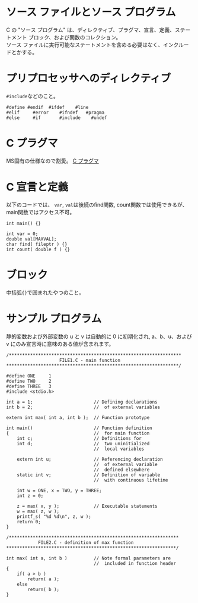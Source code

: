 # ソース ファイルとソース プログラム
C の "ソース プログラム" は、ディレクティブ、プラグマ、宣言、定義、ステートメント ブロック、および関数のコレクション。  
ソース ファイルに実行可能なステートメントを含める必要はなく、インクルードとかする。

# プリプロセッサへのディレクティブ
`#include`などのこと。
```
#define	#endif	#ifdef	  #line
#elif	  #error	#ifndef	  #pragma
#else	  #if	    #include	#undef
```

# C プラグマ
MS固有の仕様なので割愛。
[C プラグマ](https://learn.microsoft.com/ja-jp/cpp/c-language/c-pragmas?view=msvc-170)

# C 宣言と定義
以下のコードでは、 `var`, `val`は後続のfind関数, count関数では使用できるが、main関数ではアクセス不可。
```
int main() {}

int var = 0;
double val[MAXVAL];
char find( fileptr ) {}
int count( double f ) {}
```
 
# ブロック
中括弧`{}`で囲まれたやつのこと。

# サンプル プログラム
静的変数および外部変数の u と v は自動的に 0 に初期化され, a、b、u、および v にのみ宣言時に意味のある値が含まれます。
```
/*****************************************************************
                    FILE1.C - main function
*****************************************************************/

#define ONE     1
#define TWO     2
#define THREE   3
#include <stdio.h>

int a = 1;                       // Defining declarations
int b = 2;                       //  of external variables

extern int max( int a, int b );  // Function prototype

int main()                       // Function definition
{                                //  for main function
    int c;                       // Definitions for
    int d;                       //  two uninitialized
                                 //  local variables

    extern int u;                // Referencing declaration
                                 //  of external variable
                                 //  defined elsewhere
    static int v;                // Definition of variable
                                 //  with continuous lifetime

    int w = ONE, x = TWO, y = THREE;
    int z = 0;

    z = max( x, y );             // Executable statements
    w = max( z, w );
    printf_s( "%d %d\n", z, w );
    return 0;
}

/****************************************************************
            FILE2.C - definition of max function
****************************************************************/

int max( int a, int b )          // Note formal parameters are
                                 //  included in function header
{
    if( a > b )
        return( a );
    else
        return( b );
}
```